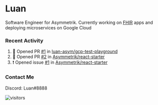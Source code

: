 # Luan

Software Engineer for Asymmetrik. Currently working on [FHIR](https://hl7.org/FHIR/) apps and deploying microservices on Google Cloud

### Recent Activity

<!--START_SECTION:activity-->
1. 💪 Opened PR [#1](https://github.com/luan-asym/gcp-test-playground/pull/1) in [luan-asym/gcp-test-playground](https://github.com/luan-asym/gcp-test-playground)
2. 💪 Opened PR [#2](https://github.com/Asymmetrik/react-starter/pull/2) in [Asymmetrik/react-starter](https://github.com/Asymmetrik/react-starter)
3. ❗️ Opened issue [#1](https://github.com/Asymmetrik/react-starter/issues/1) in [Asymmetrik/react-starter](https://github.com/Asymmetrik/react-starter)
<!--END_SECTION:activity-->

### Contact Me

Discord: Luan#8888

![visitors](https://visitor-badge.glitch.me/badge?page_id=luan-asym.visitor-badge)
